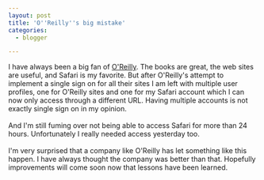 ```yaml
---
layout: post
title: 'O''Reilly''s big mistake'
categories:
  - blogger

---
```


I have always been a big fan of <a href="http://www.oreilly.com/">O'Reilly</a>.  The books are great, the web sites are useful, and Safari is my favorite.  But after O'Reilly's attempt to implement a single sign on for all their sites I am left with multiple user profiles, one for O'Reilly sites and one for my Safari account which I can now only access through a different URL.  Having multiple accounts is not exactly single sign on in my opinion.<br /><br />And I'm still fuming over not being able to access Safari for more than 24 hours.  Unfortunately I really needed access yesterday too.<br /><br />I'm very surprised that a company like O'Reilly has let something like this happen.  I have always thought the company was better than that.  Hopefully improvements will come soon now that lessons have been learned.<br /><br /><br />

